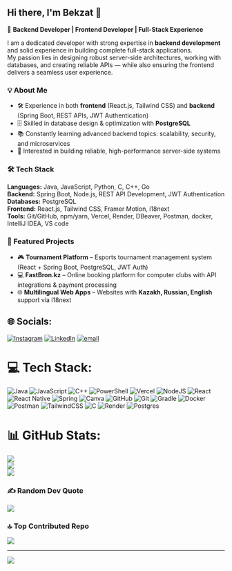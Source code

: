 ## Hi there, I'm Bekzat 👋

🚀 **Backend Developer | Frontend Developer | Full-Stack Experience**

I am a dedicated developer with strong expertise in **backend development** and solid experience in building complete full-stack applications.  
My passion lies in designing robust server-side architectures, working with databases, and creating reliable APIs — while also ensuring the frontend delivers a seamless user experience.

### 💡 About Me
- 🛠 Experience in both **frontend** (React.js, Tailwind CSS) and **backend** (Spring Boot, REST APIs, JWT Authentication)
- 🗄 Skilled in database design & optimization with **PostgreSQL**
- 📚 Constantly learning advanced backend topics: scalability, security, and microservices
- 💼 Interested in building reliable, high-performance server-side systems

### 🛠 Tech Stack
**Languages:** Java, JavaScript, Python, C, C++, Go  
**Backend:** Spring Boot, Node.js, REST API Development, JWT Authentication 
**Databases:** PostgreSQL  
**Frontend:** React.js, Tailwind CSS, Framer Motion, i18next  
**Tools:** Git/GitHub, npm/yarn, Vercel, Render, DBeaver, Postman, docker, IntelliJ IDEA, VS code

### 📌 Featured Projects
- 🎮 **Tournament Platform** – Esports tournament management system (React + Spring Boot, PostgreSQL, JWT Auth)
- 💻 **FastBron.kz** – Online booking platform for computer clubs with API integrations & payment processing
- 🌐 **Multilingual Web Apps** – Websites with **Kazakh, Russian, English** support via i18next

## 🌐 Socials:
[![Instagram](https://img.shields.io/badge/Instagram-%23E4405F.svg?logo=Instagram&logoColor=white)](https://instagram.com/bekzqt04) [![LinkedIn](https://img.shields.io/badge/LinkedIn-%230077B5.svg?logo=linkedin&logoColor=white)](https://linkedin.com/in/bekzatadilbekov) [![email](https://img.shields.io/badge/Email-D14836?logo=gmail&logoColor=white)](mailto:bekzatadilbekov382@gmail.com) 

# 💻 Tech Stack:
![Java](https://img.shields.io/badge/java-%23ED8B00.svg?style=for-the-badge&logo=openjdk&logoColor=white) ![JavaScript](https://img.shields.io/badge/javascript-%23323330.svg?style=for-the-badge&logo=javascript&logoColor=%23F7DF1E) ![C++](https://img.shields.io/badge/c++-%2300599C.svg?style=for-the-badge&logo=c%2B%2B&logoColor=white) ![PowerShell](https://img.shields.io/badge/PowerShell-%235391FE.svg?style=for-the-badge&logo=powershell&logoColor=white) ![Vercel](https://img.shields.io/badge/vercel-%23000000.svg?style=for-the-badge&logo=vercel&logoColor=white) ![NodeJS](https://img.shields.io/badge/node.js-6DA55F?style=for-the-badge&logo=node.js&logoColor=white) ![React](https://img.shields.io/badge/react-%2320232a.svg?style=for-the-badge&logo=react&logoColor=%2361DAFB) ![React Native](https://img.shields.io/badge/react_native-%2320232a.svg?style=for-the-badge&logo=react&logoColor=%2361DAFB) ![Spring](https://img.shields.io/badge/spring-%236DB33F.svg?style=for-the-badge&logo=spring&logoColor=white) ![Canva](https://img.shields.io/badge/Canva-%2300C4CC.svg?style=for-the-badge&logo=Canva&logoColor=white) ![GitHub](https://img.shields.io/badge/github-%23121011.svg?style=for-the-badge&logo=github&logoColor=white) ![Git](https://img.shields.io/badge/git-%23F05033.svg?style=for-the-badge&logo=git&logoColor=white) ![Gradle](https://img.shields.io/badge/Gradle-02303A.svg?style=for-the-badge&logo=Gradle&logoColor=white) ![Docker](https://img.shields.io/badge/docker-%230db7ed.svg?style=for-the-badge&logo=docker&logoColor=white) ![Postman](https://img.shields.io/badge/Postman-FF6C37?style=for-the-badge&logo=postman&logoColor=white) ![TailwindCSS](https://img.shields.io/badge/tailwindcss-%2338B2AC.svg?style=for-the-badge&logo=tailwind-css&logoColor=white) ![C](https://img.shields.io/badge/c-%2300599C.svg?style=for-the-badge&logo=c&logoColor=white) ![Render](https://img.shields.io/badge/Render-%46E3B7.svg?style=for-the-badge&logo=render&logoColor=white) ![Postgres](https://img.shields.io/badge/postgres-%23316192.svg?style=for-the-badge&logo=postgresql&logoColor=white) 
# 📊 GitHub Stats:
![](https://github-readme-stats.vercel.app/api?username=Bekzat64&theme=dark&hide_border=false&include_all_commits=false&count_private=true)<br/>
![](https://nirzak-streak-stats.vercel.app/?user=Bekzat64&theme=dark&hide_border=false)<br/>
![](https://github-readme-stats.vercel.app/api/top-langs/?username=Bekzat64&theme=dark&hide_border=false&include_all_commits=false&count_private=true&layout=compact)

### ✍️ Random Dev Quote
![](https://quotes-github-readme.vercel.app/api?type=vetical&theme=merko)

### 🔝 Top Contributed Repo
![](https://github-contributor-stats.vercel.app/api?username=Bekzat64&limit=5&theme=tokyonight&combine_all_yearly_contributions=true)

---
[![](https://visitcount.itsvg.in/api?id=Bekzat64&icon=5&color=8)](https://visitcount.itsvg.in)

<!-- Proudly created with GPRM ( https://gprm.itsvg.in ) -->
